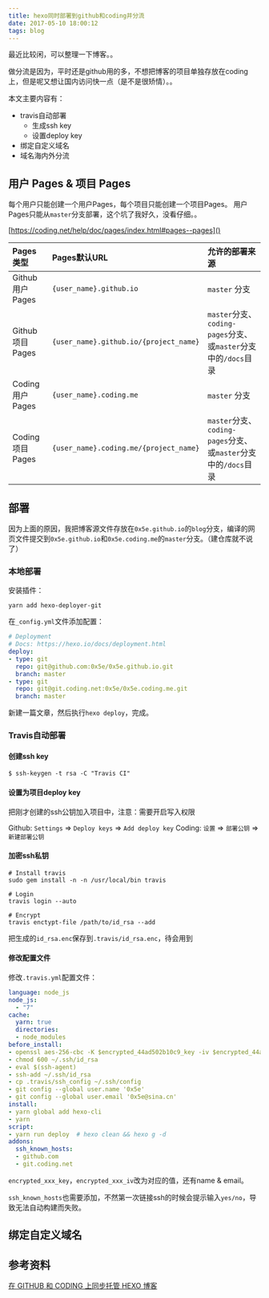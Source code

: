 ```yaml
---
title: hexo同时部署到github和coding并分流
date: 2017-05-10 18:00:12
tags: blog
---
```


最近比较闲，可以整理一下博客。。

做分流是因为，平时还是github用的多，不想把博客的项目单独存放在coding上，但是呢又想让国内访问快一点（是不是很矫情）。。

本文主要内容有：

- travis自动部署
	- 生成ssh key
	- 设置deploy key
- 绑定自定义域名
- 域名海内外分流

<!-- more -->

## 用户 Pages & 项目 Pages

每个用户只能创建一个用户Pages，每个项目只能创建一个项目Pages。
用户Pages只能从`master`分支部署，这个坑了我好久，没看仔细。。

[https://coding.net/help/doc/pages/index.html#pages--pages]()

| Pages类型 | Pages默认URL | 允许的部署来源 |
| :------- | :---------- | :----------- |
| Github 用户 Pages | `{user_name}.github.io` | `master` 分支 |
| Github 项目 Pages | `{user_name}.github.io/{project_name}` | `master`分支、`coding-pages`分支、或`master`分支中的`/docs`目录 |
| Coding 用户 Pages | `{user_name}.coding.me` | `master` 分支 |
| Coding 项目 Pages | `{user_name}.coding.me/{project_name}` | `master`分支、`coding-pages`分支、或`master`分支中的`/docs`目录 |

## 部署

因为上面的原因，我把博客源文件存放在`0x5e.github.io`的`blog`分支，编译的网页文件提交到`0x5e.github.io`和`0x5e.coding.me`的`master`分支。（建仓库就不说了）

### 本地部署

安装插件：

```
yarn add hexo-deployer-git
```

在`_config.yml`文件添加配置：

```yml
# Deployment
# Docs: https://hexo.io/docs/deployment.html
deploy:
- type: git
  repo: git@github.com:0x5e/0x5e.github.io.git
  branch: master
- type: git
  repo: git@git.coding.net:0x5e/0x5e.coding.me.git
  branch: master
```

新建一篇文章，然后执行`hexo deploy`，完成。

### Travis自动部署

#### 创建ssh key

```
$ ssh-keygen -t rsa -C "Travis CI"
```

#### 设置为项目deploy key

把刚才创建的ssh公钥加入项目中，注意：需要开启写入权限

Github: `Settings` => `Deploy keys` => `Add deploy key`
Coding: `设置` => `部署公钥` => `新建部署公钥`

#### 加密ssh私钥

```
# Install travis
sudo gem install -n -n /usr/local/bin travis

# Login
travis login --auto

# Encrypt
travis enctypt-file /path/to/id_rsa --add
```

把生成的`id_rsa.enc`保存到`.travis/id_rsa.enc`，待会用到

#### 修改配置文件

修改`.travis.yml`配置文件：

```yml
language: node_js
node_js:
  - "7"
cache:
  yarn: true
  directories:
  - node_modules
before_install:
- openssl aes-256-cbc -K $encrypted_44ad502b10c9_key -iv $encrypted_44ad502b10c9_iv -in .travis/id_rsa.enc -out ~/.ssh/id_rsa -d
- chmod 600 ~/.ssh/id_rsa
- eval $(ssh-agent)
- ssh-add ~/.ssh/id_rsa
- cp .travis/ssh_config ~/.ssh/config
- git config --global user.name '0x5e'
- git config --global user.email '0x5e@sina.cn'
install:
- yarn global add hexo-cli
- yarn
script:
- yarn run deploy  # hexo clean && hexo g -d
addons:
  ssh_known_hosts:
  - github.com
  - git.coding.net
```

`encrypted_xxx_key`，`encrypted_xxx_iv`改为对应的值，还有name & email。

`ssh_known_hosts`也需要添加，不然第一次链接ssh的时候会提示输入`yes/no`，导致无法自动构建而失败。

## 绑定自定义域名

<!-- TODO -->

## 参考资料

[在 GITHUB 和 CODING 上同步托管 HEXO 博客](https://munen.cc/tech/coding-pages.html)
